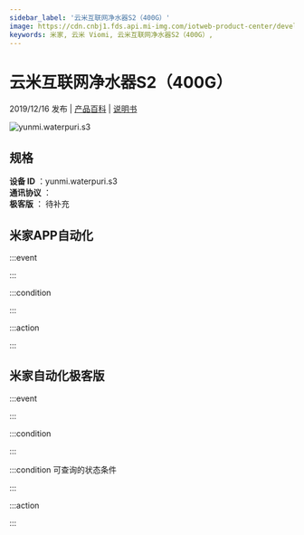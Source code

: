 ```yaml
---
sidebar_label: '云米互联网净水器S2（400G）'
image: https://cdn.cnbj1.fds.api.mi-img.com/iotweb-product-center/developer_1594102615130wnFzajje.png?GalaxyAccessKeyId=AKVGLQWBOVIRQ3XLEW&Expires=9223372036854775807&Signature=4q6J000HKP9kVJ96lvx6vQyGlfY=
keywords: 米家, 云米 Viomi, 云米互联网净水器S2（400G）, 
---
```

# 云米互联网净水器S2（400G）

2019/12/16 发布 | [产品百科](https://home.mi.com/webapp/content/baike/product/index.html?model=yunmi.waterpuri.s3/) | [说明书](https://home.mi.com/views/introduction.html?model=yunmi.waterpuri.s3&region=cn)

![yunmi.waterpuri.s3](https://cdn.cnbj1.fds.api.mi-img.com/iotweb-product-center/developer_1594102615130wnFzajje.png?GalaxyAccessKeyId=AKVGLQWBOVIRQ3XLEW&Expires=9223372036854775807&Signature=4q6J000HKP9kVJ96lvx6vQyGlfY=)

## 规格  
> 
**设备 ID** ：yunmi.waterpuri.s3  
**通讯协议** ：  
**极客版**  ： 待补充 


## 米家APP自动化  

:::event  

:::

:::condition  

:::

:::action   

:::

## 米家自动化极客版  

:::event  

:::

:::condition  

:::

:::condition 可查询的状态条件  

:::

:::action  

:::

        
